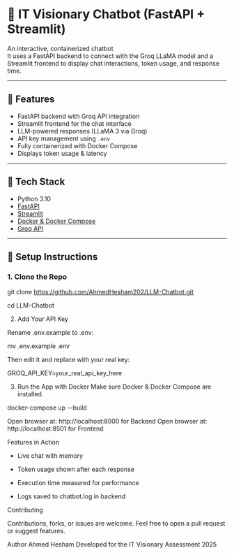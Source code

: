 # 🤖 IT Visionary Chatbot (FastAPI + Streamlit)

An interactive, containerized chatbot  
It uses a FastAPI backend to connect with the Groq LLaMA model and a Streamlit frontend to display chat interactions, token usage, and response time.

---

## 🚀 Features

- FastAPI backend with Groq API integration
- Streamlit frontend for the chat interface
- LLM-powered responses (LLaMA 3 via Groq)
- API key management using `.env`
- Fully containerized with Docker Compose
- Displays token usage & latency

---

## 🧰 Tech Stack

- Python 3.10
- [FastAPI](https://fastapi.tiangolo.com/)
- [Streamlit](https://streamlit.io/)
- [Docker & Docker Compose](https://docs.docker.com/)
- [Groq API](https://console.groq.com/)

---

## 🔧 Setup Instructions

### 1. Clone the Repo

git clone https://github.com/AhmedHesham202/LLM-Chatbot.git

cd LLM-Chatbot

2. Add Your API Key

Rename .env.example to .env:

mv .env.example .env

Then edit it and replace with your real key:

GROQ_API_KEY=your_real_api_key_here

3. Run the App with Docker
Make sure Docker & Docker Compose are installed.

docker-compose up --build

Open browser at: http://localhost:8000 for Backend
Open browser at: http://localhost:8501 for Frontend

Features in Action

- Live chat with memory

- Token usage shown after each response

- Execution time measured for performance

- Logs saved to chatbot.log in backend

Contributing

Contributions, forks, or issues are welcome.
Feel free to open a pull request or suggest features.

Author
Ahmed Hesham
Developed for the IT Visionary Assessment 2025
